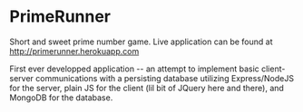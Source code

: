 # PrimeRunner
Short and sweet prime number game. Live application can be found at http://primerunner.herokuapp.com

First ever developped application -- an attempt to implement basic client-server communications with a persisting database utilizing Express/NodeJS for the server, plain JS for the client (lil bit of JQuery here and there), and MongoDB for the database. 
